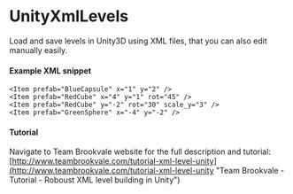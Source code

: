 UnityXmlLevels
==============

Load and save levels in Unity3D using XML files, that you can also edit manually easily.

#### Example XML snippet
```
<Item prefab="BlueCapsule" x="1" y="2" />
<Item prefab="RedCube" x="4" y="1" rot="45" />
<Item prefab="RedCube" y="-2" rot="30" scale_y="3" />
<Item prefab="GreenSphere" x="-4" y="-2" />
```

#### Tutorial
Navigate to Team Brookvale website for the full description and tutorial: [http://www.teambrookvale.com/tutorial-xml-level-unity](http://www.teambrookvale.com/tutorial-xml-level-unity "Team Brookvale - Tutorial - Roboust XML level building in Unity")